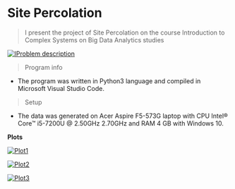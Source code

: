 # Site Percolation

> I present the project of Site Percolation on the course Introduction to Complex Systems on Big Data Analytics studies

[![IProblem description](https://raw.githubusercontent.com/matetuh/Site-Percolation/master/Description.JPG)]()

> Program info

- The program was written in Python3 language and compiled in Microsoft Visual Studio Code.

> Setup

- The data was generated on Acer Aspire F5-573G laptop with CPU Intel® Core™ i5-7200U @ 2.50GHz 2.70GHz and RAM 4 GB with Windows 10.

**Plots**

[![Plot1](https://raw.githubusercontent.com/matetuh/Site-Percolation/master/Results1.JPG)]()

[![Plot2](https://raw.githubusercontent.com/matetuh/Site-Percolation/master/Results2.JPG)]()

[![Plot3](https://raw.githubusercontent.com/matetuh/Site-Percolation/master/Results3.JPG)]()



